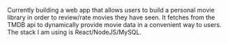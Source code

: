 Currently building a web app that allows users to build a personal movie library 
in order to review/rate movies they have seen. It fetches from the TMDB api to 
dynamically provide movie data in a convenient way to users. The stack I am using
is React/NodeJS/MySQL.
